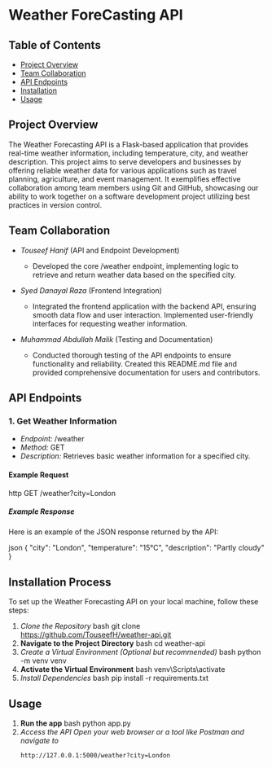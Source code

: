 # Weather ForeCasting API

## Table of Contents
- [Project Overview](#project-overview)
- [Team Collaboration](#team-collaboration)
- [API Endpoints](#api-endpoints)
- [Installation](#installation)
- [Usage](#usage)


## Project Overview

The Weather Forecasting API is a Flask-based application that provides real-time weather information, including temperature, city, and weather description. This project aims to serve developers and businesses by offering reliable weather data for various applications such as travel planning, agriculture, and event management. It exemplifies effective collaboration among team members using Git and GitHub, showcasing our ability to work together on a software development project utilizing best practices in version control.

## Team Collaboration

- *Touseef Hanif* (API and Endpoint Development)
  - Developed the core /weather endpoint, implementing logic to retrieve and return weather data based on the specified city.

- *Syed Danayal Raza* (Frontend Integration)
  - Integrated the frontend application with the backend API, ensuring smooth data flow and user interaction. Implemented user-friendly interfaces for requesting weather information.

- *Muhammad Abdullah Malik* (Testing and Documentation)
  - Conducted thorough testing of the API endpoints to ensure functionality and reliability. Created this README.md file and provided comprehensive documentation for users and contributors.


## API Endpoints

### 1. Get Weather Information
- *Endpoint:* /weather
- *Method:* GET
- *Description:* Retrieves basic weather information for a specified city.

#### Example Request
http
GET /weather?city=London


##### Example Response
Here is an example of the JSON response returned by the API:

json
{
  "city": "London",
  "temperature": "15°C",
  "description": "Partly cloudy"
}

## Installation Process

To set up the Weather Forecasting API on your local machine, follow these steps:

1. *Clone the Repository*
   bash
   git clone https://github.com/TouseefH/weather-api.git
2. **Navigate to the Project Directory**
    bash
    cd weather-api
3. *Create a Virtual Environment (Optional but recommended)*
    bash
    python -m venv venv
4. **Activate the Virtual Environment**
    bash
    venv\Scripts\activate
5. *Install Dependencies*
    bash
    pip install -r requirements.txt 

## Usage
1. **Run the  app**
    bash
    python app.py
2. *Access the API Open your web browser or a tool like Postman and navigate to*
    ```bash
    http://127.0.0.1:5000/weather?city=London